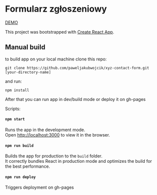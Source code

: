 # Formularz zgłoszeniowy

[DEMO](https://paweljakubwojcik.github.io/xyz-contact-form/)

This project was bootstrapped with [Create React App](https://github.com/facebook/create-react-app).

## Manual build

to build app on your local machine clone this repo:

`git clone https://github.com/paweljakubwojcik/xyz-contact-form.git [your-directory-name]`

and run:

 `npm install`
 
After that you can run app in dev/build mode or deploy it on gh-pages

Scripts: 

#### `npm start`

Runs the app in the development mode.\
Open [http://localhost:3000](http://localhost:3000) to view it in the browser.

#### `npm run build`

Builds the app for production to the `build` folder.\
It correctly bundles React in production mode and optimizes the build for the best performance.

#### `npm run deploy`

Triggers deployment on gh-pages
